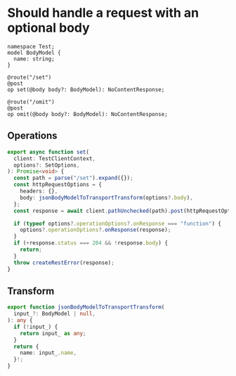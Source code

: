 # Should handle a request with an optional body

```tsp
namespace Test;
model BodyModel {
  name: string;
}

@route("/set")
@post
op set(@body body?: BodyModel): NoContentResponse;

@route("/omit")
@post
op omit(@body body?: BodyModel): NoContentResponse;
```

## Operations

```ts src/api/testClientOperations.ts function set
export async function set(
  client: TestClientContext,
  options?: SetOptions,
): Promise<void> {
  const path = parse("/set").expand({});
  const httpRequestOptions = {
    headers: {},
    body: jsonBodyModelToTransportTransform(options?.body),
  };
  const response = await client.pathUnchecked(path).post(httpRequestOptions);

  if (typeof options?.operationOptions?.onResponse === "function") {
    options?.operationOptions?.onResponse(response);
  }
  if (+response.status === 204 && !response.body) {
    return;
  }
  throw createRestError(response);
}
```

## Transform

```ts src/models/internal/serializers.ts function jsonBodyModelToTransportTransform
export function jsonBodyModelToTransportTransform(
  input_?: BodyModel | null,
): any {
  if (!input_) {
    return input_ as any;
  }
  return {
    name: input_.name,
  }!;
}
```

